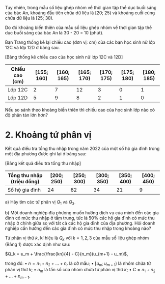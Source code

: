 Tuy nhiên, trong mẫu số liệu ghép nhóm về thời gian tập thể dục buổi sáng của bác An, khoảng đầu tiên chứa dữ liệu là [20; 25) và khoảng cuối cùng chứa dữ liệu là [25; 30).

Do đó khoảng biến thiên của mẫu số liệu ghép nhóm về thời gian tập thể dục buổi sáng của bác An là 30 - 20 = 10 (phút).

Bạn Trang thống kê lại chiều cao (đơn vị: cm) của các bạn học sinh nữ lớp 12C và lớp 12D ở bảng sau.

[Bảng thống kê chiều cao của học sinh nữ lớp 12C và 12D]

Chiều cao (cm) | [155; 160) | [160; 165) | [165; 170) | [170; 175) | [175; 180) | [180; 185)
-------------- | ---------- | ---------- | ---------- | ---------- | ---------- | ----------
Lớp 12C        |     2      |     7      |     12     |     3      |     0      |     1
Lớp 12D        |     5      |     9      |     8      |     2      |     1      |     0

Nếu so sánh theo khoảng biến thiên thì chiều cao của học sinh lớp nào có độ phân tán lớn hơn?

# 2. Khoảng tứ phân vị

Kết quả điều tra tổng thu nhập trong năm 2022 của một số hộ gia đình trong một địa phương được ghi lại ở bảng sau:

[Bảng kết quả điều tra tổng thu nhập]

Tổng thu nhập (triệu đồng) | [200; 250) | [250; 300) | [300; 350) | [350; 400) | [400; 450)
--------------------------- | ---------- | ---------- | ---------- | ---------- | ----------
Số hộ gia đình              |     24     |     62     |     34     |     21     |     9

a) Hãy tìm các tứ phân vị $Q_1$ và $Q_3$.

b) Một doanh nghiệp địa phương muốn hướng dịch vụ của mình đến các gia đình có mức thu nhập ở tầm trung, tức là 50% các hộ gia đình có mức thu nhập ở chính giữa so với tất cả các hộ gia đình của địa phương. Hỏi doanh nghiệp cần hướng đến các gia đình có mức thu nhập trong khoảng nào?

Tứ phân vị thứ $k$, kí hiệu là $Q_k$ với $k = 1, 2, 3$ của mẫu số liệu ghép nhóm (Bảng 1) được xác định như sau:

$Q_k = u_m + \frac{\frac{kn}{4} - C}{n_m}(u_{m+1} - u_m)$,

trong đó:
• $n = n_1 + n_2 + ... + n_r$ là cỡ mẫu;
• $[u_m; u_{m+1})$ là nhóm chứa tứ phân vị thứ $k$;
• $n_m$ là tần số của nhóm chứa tứ phân vị thứ $k$;
• $C = n_1 + n_2 +... + n_{m-1}$.